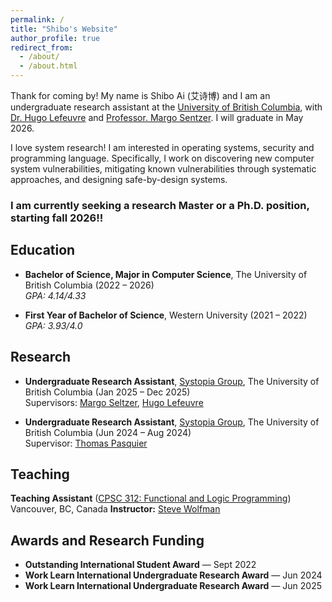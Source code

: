```yaml
---
permalink: /
title: "Shibo's Website"
author_profile: true
redirect_from: 
  - /about/
  - /about.html
---
```



Thank for coming by! My name is Shibo Ai (艾诗博) and I am an undergraduate research assistant at the [University of British Columbia](https://www.ubc.ca), with [Dr. Hugo Lefeuvre](https://owl.eu.com/about.html) and [Professor. Margo Sentzer](https://www.seltzer.com/margo/). I will graduate in May 2026.

I love system research! I am interested in operating systems, security and programming language. Specifically, I work on discovering new
computer system vulnerabilities, mitigating known vulnerabilities through systematic approaches, and designing safe-by-design
systems. 


### I am currently seeking a research Master or a Ph.D. position, starting fall 2026!!


## Education

- **Bachelor of Science, Major in Computer Science**, The University of British Columbia (2022 – 2026)  
  *GPA: 4.14/4.33*

- **First Year of Bachelor of Science**, Western University (2021 – 2022)  
  *GPA: 3.93/4.0*


## Research

- **Undergraduate Research Assistant**, [Systopia Group](https://systopia.cs.ubc.ca/), The University of British Columbia (Jan 2025 – Dec 2025)  
  Supervisors: [Margo Seltzer](https://www.seltzer.com/margo/), [Hugo Lefeuvre](https://owl.eu.com/)

- **Undergraduate Research Assistant**, [Systopia Group](https://systopia.cs.ubc.ca/), The University of British Columbia (Jun 2024 – Aug 2024)  
  Supervisor: [Thomas Pasquier](https://tfjmp.org/)

## Teaching

**Teaching Assistant** ([CPSC 312: Functional and Logic Programming](https://steven-wolfman.github.io/cpsc-312-website-2024W1/)) Vancouver, BC, Canada
**Instructor:** [Steve Wolfman](https://www.cs.ubc.ca/~wolf/)  


## Awards and Research Funding

- **Outstanding International Student Award** — Sept 2022  
- **Work Learn International Undergraduate Research Award** — Jun 2024  
- **Work Learn International Undergraduate Research Award** — Jun 2025  


